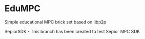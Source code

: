 # EduMPC

Simple educational MPC brick set based on libp2p

SepiorSDK - This branch has been created to test Sepior MPC SDK
